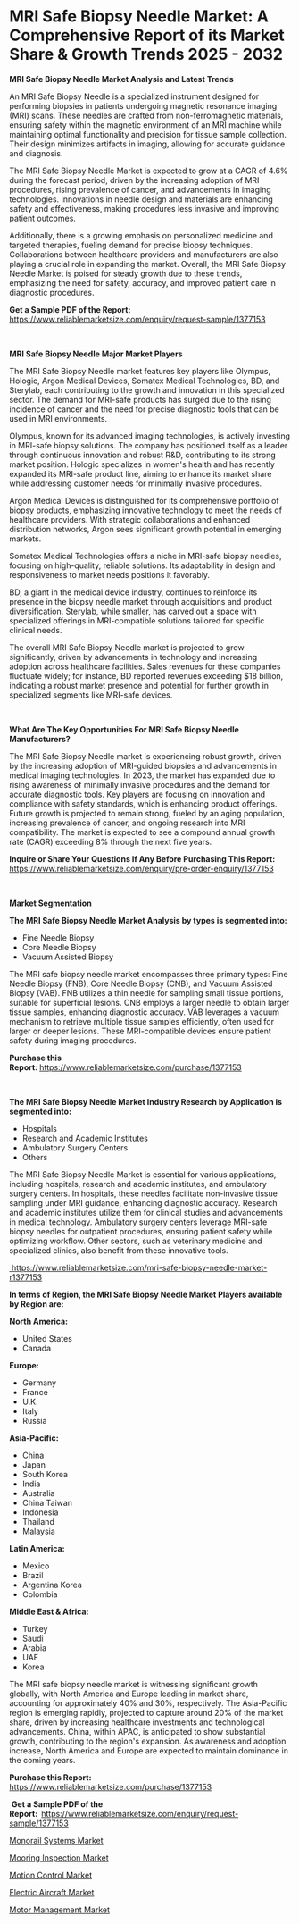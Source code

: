 <p><h1>MRI Safe Biopsy Needle Market: A Comprehensive Report of its Market Share & Growth Trends 2025 - 2032</h1></p><p><strong>MRI Safe Biopsy Needle Market Analysis and Latest Trends</strong></p>
<p><p>An MRI Safe Biopsy Needle is a specialized instrument designed for performing biopsies in patients undergoing magnetic resonance imaging (MRI) scans. These needles are crafted from non-ferromagnetic materials, ensuring safety within the magnetic environment of an MRI machine while maintaining optimal functionality and precision for tissue sample collection. Their design minimizes artifacts in imaging, allowing for accurate guidance and diagnosis.</p><p>The MRI Safe Biopsy Needle Market is expected to grow at a CAGR of 4.6% during the forecast period, driven by the increasing adoption of MRI procedures, rising prevalence of cancer, and advancements in imaging technologies. Innovations in needle design and materials are enhancing safety and effectiveness, making procedures less invasive and improving patient outcomes. </p><p>Additionally, there is a growing emphasis on personalized medicine and targeted therapies, fueling demand for precise biopsy techniques. Collaborations between healthcare providers and manufacturers are also playing a crucial role in expanding the market. Overall, the MRI Safe Biopsy Needle Market is poised for steady growth due to these trends, emphasizing the need for safety, accuracy, and improved patient care in diagnostic procedures.</p></p>
<p><strong>Get a Sample PDF of the Report:&nbsp;</strong> <a href="https://www.reliablemarketsize.com/enquiry/request-sample/1377153?utm_campaign=3544&utm_medium=2&utm_source=Github&utm_content=ia&utm_term=28032025&utm_id=mri-safe-biopsy-needle">https://www.reliablemarketsize.com/enquiry/request-sample/1377153</a></p>
<p>&nbsp;</p>
<p><strong>MRI Safe Biopsy Needle Major Market Players</strong></p>
<p><p>The MRI Safe Biopsy Needle market features key players like Olympus, Hologic, Argon Medical Devices, Somatex Medical Technologies, BD, and Sterylab, each contributing to the growth and innovation in this specialized sector. The demand for MRI-safe products has surged due to the rising incidence of cancer and the need for precise diagnostic tools that can be used in MRI environments.</p><p>Olympus, known for its advanced imaging technologies, is actively investing in MRI-safe biopsy solutions. The company has positioned itself as a leader through continuous innovation and robust R&D, contributing to its strong market position. Hologic specializes in women's health and has recently expanded its MRI-safe product line, aiming to enhance its market share while addressing customer needs for minimally invasive procedures.</p><p>Argon Medical Devices is distinguished for its comprehensive portfolio of biopsy products, emphasizing innovative technology to meet the needs of healthcare providers. With strategic collaborations and enhanced distribution networks, Argon sees significant growth potential in emerging markets.</p><p>Somatex Medical Technologies offers a niche in MRI-safe biopsy needles, focusing on high-quality, reliable solutions. Its adaptability in design and responsiveness to market needs positions it favorably.</p><p>BD, a giant in the medical device industry, continues to reinforce its presence in the biopsy needle market through acquisitions and product diversification. Sterylab, while smaller, has carved out a space with specialized offerings in MRI-compatible solutions tailored for specific clinical needs.</p><p>The overall MRI Safe Biopsy Needle market is projected to grow significantly, driven by advancements in technology and increasing adoption across healthcare facilities. Sales revenues for these companies fluctuate widely; for instance, BD reported revenues exceeding $18 billion, indicating a robust market presence and potential for further growth in specialized segments like MRI-safe devices.</p></p>
<p>&nbsp;</p>
<p><strong>What Are The Key Opportunities For MRI Safe Biopsy Needle Manufacturers?</strong></p>
<p><p>The MRI Safe Biopsy Needle market is experiencing robust growth, driven by the increasing adoption of MRI-guided biopsies and advancements in medical imaging technologies. In 2023, the market has expanded due to rising awareness of minimally invasive procedures and the demand for accurate diagnostic tools. Key players are focusing on innovation and compliance with safety standards, which is enhancing product offerings. Future growth is projected to remain strong, fueled by an aging population, increasing prevalence of cancer, and ongoing research into MRI compatibility. The market is expected to see a compound annual growth rate (CAGR) exceeding 8% through the next five years.</p></p>
<p><strong>Inquire or Share Your Questions If Any Before Purchasing This Report:</strong> <a href="https://www.reliablemarketsize.com/enquiry/pre-order-enquiry/1377153?utm_campaign=3544&utm_medium=2&utm_source=Github&utm_content=ia&utm_term=28032025&utm_id=mri-safe-biopsy-needle">https://www.reliablemarketsize.com/enquiry/pre-order-enquiry/1377153</a></p>
<p>&nbsp;</p>
<p><strong>Market Segmentation</strong></p>
<p><strong>The MRI Safe Biopsy Needle Market Analysis by types is segmented into:</strong></p>
<p><ul><li>Fine Needle Biopsy</li><li>Core Needle Biopsy</li><li>Vacuum Assisted Biopsy</li></ul></p>
<p><p>The MRI safe biopsy needle market encompasses three primary types: Fine Needle Biopsy (FNB), Core Needle Biopsy (CNB), and Vacuum Assisted Biopsy (VAB). FNB utilizes a thin needle for sampling small tissue portions, suitable for superficial lesions. CNB employs a larger needle to obtain larger tissue samples, enhancing diagnostic accuracy. VAB leverages a vacuum mechanism to retrieve multiple tissue samples efficiently, often used for larger or deeper lesions. These MRI-compatible devices ensure patient safety during imaging procedures.</p></p>
<p><strong>Purchase this Report:&nbsp;</strong><a href="https://www.reliablemarketsize.com/purchase/1377153?utm_campaign=3544&utm_medium=2&utm_source=Github&utm_content=ia&utm_term=28032025&utm_id=mri-safe-biopsy-needle">https://www.reliablemarketsize.com/purchase/1377153</a></p>
<p>&nbsp;</p>
<p><strong>The MRI Safe Biopsy Needle Market Industry Research by Application is segmented into:</strong></p>
<p><ul><li>Hospitals</li><li>Research and Academic Institutes</li><li>Ambulatory Surgery Centers</li><li>Others</li></ul></p>
<p><p>The MRI Safe Biopsy Needle Market is essential for various applications, including hospitals, research and academic institutes, and ambulatory surgery centers. In hospitals, these needles facilitate non-invasive tissue sampling under MRI guidance, enhancing diagnostic accuracy. Research and academic institutes utilize them for clinical studies and advancements in medical technology. Ambulatory surgery centers leverage MRI-safe biopsy needles for outpatient procedures, ensuring patient safety while optimizing workflow. Other sectors, such as veterinary medicine and specialized clinics, also benefit from these innovative tools.</p></p>
<p><a href="https://www.reliablemarketsize.com/mri-safe-biopsy-needle-market-r1377153?utm_campaign=3544&utm_medium=2&utm_source=Github&utm_content=ia&utm_term=28032025&utm_id=mri-safe-biopsy-needle">&nbsp;https://www.reliablemarketsize.com/mri-safe-biopsy-needle-market-r1377153</a></p>
<p><strong>In terms of Region, the MRI Safe Biopsy Needle Market Players available by Region are:</strong></p>
<p>
    <p> <strong> North America: </strong>
        <ul>
            <li>United States</li>
            <li>Canada</li>
        </ul>
        </p> 
    <p> <strong> Europe: </strong>
        <ul>
            <li>Germany</li>
            <li>France</li>
            <li>U.K.</li>
            <li>Italy</li>
            <li>Russia</li>
        </ul>
        </p> 
    <p> <strong> Asia-Pacific: </strong>
        <ul>
            <li>China</li>
            <li>Japan</li>
            <li>South Korea</li>
            <li>India</li>
            <li>Australia</li>
            <li>China Taiwan</li>
            <li>Indonesia</li>
            <li>Thailand</li>
            <li>Malaysia</li>
        </ul>
        </p> 
    <p> <strong> Latin America: </strong>
        <ul>
            <li>Mexico</li>
            <li>Brazil</li>
            <li>Argentina Korea</li>
            <li>Colombia</li>
        </ul>
        </p> 
    <p> <strong> Middle East & Africa: </strong>
        <ul>
            <li>Turkey</li>
            <li>Saudi</li>
            <li>Arabia</li>
            <li>UAE</li>
            <li>Korea</li>
        </ul>
    </p>
    </p>
<p><p>The MRI safe biopsy needle market is witnessing significant growth globally, with North America and Europe leading in market share, accounting for approximately 40% and 30%, respectively. The Asia-Pacific region is emerging rapidly, projected to capture around 20% of the market share, driven by increasing healthcare investments and technological advancements. China, within APAC, is anticipated to show substantial growth, contributing to the region's expansion. As awareness and adoption increase, North America and Europe are expected to maintain dominance in the coming years.</p></p>
<p><strong>Purchase this Report: </strong><a href="https://www.reliablemarketsize.com/purchase/1377153?utm_campaign=3544&utm_medium=2&utm_source=Github&utm_content=ia&utm_term=28032025&utm_id=mri-safe-biopsy-needle">https://www.reliablemarketsize.com/purchase/1377153</a></p>
<p>&nbsp;<strong>Get a Sample PDF of the Report:&nbsp;&nbsp;</strong><a href="https://www.reliablemarketsize.com/enquiry/request-sample/1377153?utm_campaign=3544&utm_medium=2&utm_source=Github&utm_content=ia&utm_term=28032025&utm_id=mri-safe-biopsy-needle">https://www.reliablemarketsize.com/enquiry/request-sample/1377153</a></p>
<p><strong></strong></p>
<p><p><a href="https://www.linkedin.com/pulse/detailed-analysis-monorail-systems-market-size-dynamics-forecasted-2ehhf?utm_campaign=3544&utm_medium=2&utm_source=Github&utm_content=ia&utm_term=28032025&utm_id=mri-safe-biopsy-needle">Monorail Systems Market</a></p><p><a href="https://www.linkedin.com/pulse/key-insights-forecast-mooring-inspection-market-2025-2032-dmwqe?utm_campaign=3544&utm_medium=2&utm_source=Github&utm_content=ia&utm_term=28032025&utm_id=mri-safe-biopsy-needle">Mooring Inspection Market</a></p><p><a href="https://www.linkedin.com/pulse/comprehensive-motion-control-market-size-growing-cagr-j3sie?utm_campaign=3544&utm_medium=2&utm_source=Github&utm_content=ia&utm_term=28032025&utm_id=mri-safe-biopsy-needle">Motion Control Market</a></p><p><a href="https://www.linkedin.com/pulse/market-trends-report-analyzing-electric-aircraft-markets-z886e?utm_campaign=3544&utm_medium=2&utm_source=Github&utm_content=ia&utm_term=28032025&utm_id=mri-safe-biopsy-needle">Electric Aircraft Market</a></p><p><a href="https://www.linkedin.com/pulse/key-insights-motor-management-market-stakeholder-perspectives-ne4je?utm_campaign=3544&utm_medium=2&utm_source=Github&utm_content=ia&utm_term=28032025&utm_id=mri-safe-biopsy-needle">Motor Management Market</a></p></p>